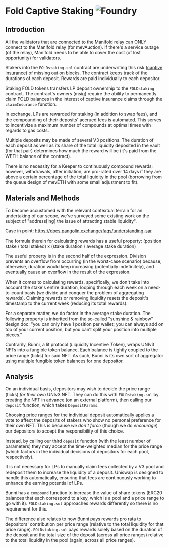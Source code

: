 # Fold Captive Staking ![Foundry](https://github.com/manifoldfinance/fold-staking/actions/workflows/test.yml/badge.svg?branch=master)

## Introduction

All the validators that are connected to the Manifold relay can ONLY connect to the Manifold relay (for mevAuction). If there's a service outage (of the relay), Manifold needs to be able to cover the cost (of lost opportunity) for validators.

Stakers into the `FOLDstaking.sol` contract are underwriting this risk ([captive insurance](https://forums.manifoldfinance.com/t/captive-insurance-and-fold-staking/562)) of missing out on blocks. The contract keeps track of the durations of each deposit. Rewards are paid individually to each depositor.

Staking FOLD tokens transfers LP deposit ownership to the `FOLDstaking` contract. The contract's owners (msig) require the ability to permanently claim FOLD balances in the interest of captive insurance claims through the `claimInsurance` function.

In exchange, LPs are rewarded for staking (in addition to swap fees), and the compounding of their deposits' accrued fees is automated. This serves to incentivize a maximum number of compounds at optimal times with regards to gas costs.

Multiple deposits may be made of several V3 positions. The duration of each deposit as well as its share of the total liquidity deposited in the vault (for that pair) determines how much the reward will be (it's paid from the WETH balance of the contract).

There is no necessity for a Keeper to continuously compound rewards; however, withdrawals, after initiation, are pro-rated over 14 days if they are above a certain percentage of the total liquidity in the pool (borrowing from the queue design of mevETH with some small adjustment to fit).

## Materials and Methods

To become accustomed with the relevant contextual terrain for an undertaking of our scope, we've surveyed some existing work on the subject of "address[ing] the issue of attracting stable liquidity".

Case in point: https://docs.pangolin.exchange/faqs/understanding-sar

The formula therein for calculating rewards has a useful property:
(position stake / total staked) x (stake duration / average stake duration)

The useful property is in the second half of the expression. Division prevents an overflow from occurring (in the worst-case scenario) because, otherwise, duration would keep increasing (potentially indefinitely), and eventually cause an overflow in the result of the expression.

When it comes to calculating rewards, specifically, we don't take into account the stake's entire duration, looping through each week on a need-to-count basis (we divide and conquer the problem of aggregating rewards). Claiming rewards or removing liquidity resets the deposit's timestamp to the current week (reducing its total rewards).

For a separate matter, we do factor in the average stake duration. The following property is inherited from the so-called "sunshine & rainbow" design doc: "you can only have 1 position per wallet; you can always add on top of your current position, but you can’t split your position into multiple pieces."

Contrarily, Bunni, a lit protocol (*L*iquidity *I*ncentive *T*oken), wraps UNIv3 NFTs into a fungible token balance. Each balance is tightly coupled to the price range (ticks) for said NFT. As such, Bunni is its own sort of aggregator using multiple fungible token balances for one depositor.

## Analysis

On an individual basis, depositors may wish to decide the price range (ticks) *for their own* UNIv3 NFT. They can do this with `FOLDstaking.sol` by creating the NFT in advance (on an external platform), then calling our `deposit` function, which takes `DepositParams`.

Choosing price ranges for the individual deposit automatically applies a vote to affect the deposits of stakers who show no personal preference for their own NFT. This is because *we don't force* (though we do *encourage*) our depositors to accept the responsibility of this choice.

Instead, by calling our third `deposit` function (with the least number of parameters) they may accept the time-weighted median for the price range (which factors in the individual decisions of depositors for each pool, respectively).

It is not necessary for LPs to manually claim fees collected by a V3 pool and redeposit them to increase the liquidity of a deposit. Uniswap is designed to handle this automatically, ensuring that fees are continuously working to enhance the earning potential of LPs.

Bunni has a `compound` function to increase the value of share tokens (ERC20 balances that each correspond to a key, which is a pool and a price range to go with it). `FOLDstaking.sol` approaches rewards differently so there is no requirement for this.

The difference also relates to how Bunni pays rewards pro rata to depositors' contribution per price range (relative to the total liquidity for that price range). `FOLDstaking.sol` pays rewards solely based on the duration of the deposit and the total size of the deposit (across all price ranges) relative to the total liquidity in the pool (again, across all price ranges).